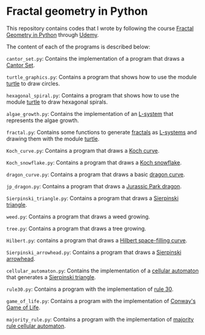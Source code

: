 # Fractal geometry in Python

This repository contains codes that I wrote by following the course
[Fractal Geometry in Python](https://www.udemy.com/course/fractal-geometry-in-python/)
through [Udemy](https://www.udemy.com/).

The content of each of the programs is described below:

`cantor_set.py`: Contains the implementation of a program that draws a
[Cantor Set](https://en.wikipedia.org/wiki/Cantor_set).

`turtle_graphics.py`: Contains a program that shows how to use the module
[turtle](https://docs.python.org/3/library/turtle.html) to draw circles.

`hexagonal_spiral.py`: Contains a program that shows how to use the module
[turtle](https://docs.python.org/3/library/turtle.html) to draw hexagonal spirals.

`algae_growth.py`: Contains the implementation of an [L-system](https://en.wikipedia.org/wiki/L-system)
that represents the algae growth.

`fractal.py`: Contains some functions to generate
[fractals](https://es.wikipedia.org/wiki/Fractal) as
[L-systems](https://en.wikipedia.org/wiki/L-system) and
drawing them with the module [turtle](https://docs.python.org/3/library/turtle.html).

`Koch_curve.py`: Contains a program that draws a [Koch curve](https://larryriddle.agnesscott.org/ifs/kcurve/kcurve.htm).

`Koch_snowflake.py`: Contains a program that draws a [Koch snowflake](https://en.wikipedia.org/wiki/Koch_snowflake).

`dragon_curve.py`: Contains a program that draws a basic [dragon curve](https://en.wikipedia.org/wiki/Dragon_curve).

`jp_dragon.py`: Contains a program that draws a
[Jurassic Park dragon](https://en.wikipedia.org/wiki/Dragon_curve#Heighway_dragon).

`Sierpinski_triangle.py`: Contains a program that draws a
[Sierpinski triangle](https://en.wikipedia.org/wiki/Sierpi%C5%84ski_triangle).

`weed.py`: Contains a program that draws a weed growing.

`tree.py`: Contains a program that draws a tree growing.

`Hilbert.py`: contains a program that draws a
[Hilbert space-filling curve](https://en.wikipedia.org/wiki/Hilbert_curve).

`Sierpinski_arrowhead.py`: Contains a program that draws a
[Sierpinski arrowhead](https://mathworld.wolfram.com/SierpinskiArrowheadCurve.html).

`cellular_automaton.py`: Contains the implementation of a
[cellular automaton](https://mathworld.wolfram.com/CellularAutomaton.html)
that generates a [Sierpinski triangle](https://en.wikipedia.org/wiki/Sierpi%C5%84ski_triangle).

`rule30.py`: Contains a program with the implementation of
[rule 30](https://en.wikipedia.org/wiki/Rule_30).

`game_of_life.py`: Contains a program with the implementation of
[Conway's Game of Life](https://en.wikipedia.org/wiki/Conway%27s_Game_of_Life).

`majority_rule.py`: Contains a program with the implementation of
[majority rule cellular automaton](https://user.eng.umd.edu/~adomaiti/ench250/cachapter.pdf).

